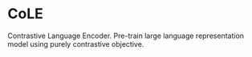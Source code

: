 # CoLE
Contrastive Language Encoder. Pre-train large language representation model using purely contrastive objective.
